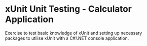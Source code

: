# xUnit Unit Testing - Calculator Application

Exercise to test basic knowledge of xUnit and setting up necessary packages to utilise xUnit with a C#/.NET console application.
